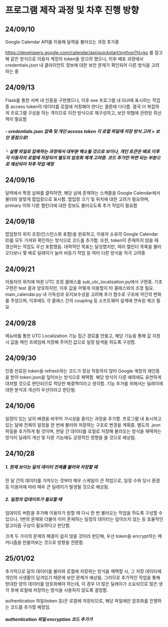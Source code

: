 # 프로그램 제작 과정 및 차후 진행 방향

## 24/09/10

Google Calendar API를 이용해 달력을 불러오는 과정 추가중

https://developers.google.com/calendar/api/quickstart/python?hl=ko 를 참고해 같은 방식으로 이용자 계정의 token을 얻으려 했으나, 이후 배포 과정에서 credentials.json 내 클라이언트 정보에 대한 보안 문제가 확인되어 다른 방식을 고려하는 중

## 24/09/13

Flask를 통한 서버 내 인증을 구현했으나, 이후 exe 프로그램 내 GUI에 표시하는 작업 중 access token의 데이터를 로컬에 저장해야 한다는 결론에 다다름. 결국 더 복잡하게 프로그램 구성을 하는 격이므로 이전 방식으로 재구성하고, 보안 위협에 관련된 최선책이 필요함

##### - credentials.json 압축 및 개인 access token 각 로컬 파일에 저장 방식 고려 > 보안 중점으로!
#####  └ 실행 파일로 압축하는 과정에서 대부분 해소될 것으로 보이나, 개인 토큰은 배포 이후 각 이용자의 로컬에 저장되어 별도의 암호화 체계 고려중. 코드 추가만 하면 되는 부분으로 예상되어 차후 작업 예정

## 24/09/16

달력에서 특정 날짜를 클릭하면, 해당 날에 존재하는 스케줄을 Google Calendar에서 불러와 알맞게 팝업창으로 표시함. 팝업창 크기 및 위치에 대한 고려가 필요하며, primary 이외 다른 캘린더에 대한 정보도 불러오도록 추가 작업이 필요함

## 24/09/18

팝업창의 위치 조정(인스턴스화 포함)을 완료하고, 이용자 소유의 Google Calendar ID를 모두 가져와 확인하는 방식으로 코드를 추가함. 또한, token이 존재하지 않을 때 갱신하는 작업도 우선 포함했음. 대략적인 목표는 달성했지만, 여러 캘린더 목록을 불러오다보니 몇 배로 딜레이가 늘어 비동기 작업 등 여러 다른 방식을 적극 고려중

## 24/09/21

이용자의 위치에 따른 UTC 조정 클래스를 sub_utc_localization.py에서 구현중. 기초 구현은 test 결과 양호하지만, 이후 값을 어떻게 이용할지 타 클래스와의 조정 필요. main_calendar.py 내 가독성과 유지보수성을 고려해 추가 함수로 구조에 약간의 변화를 주었으며, 이후에도 각 클래스 간의 coupling 등 소프트웨어 설계에 연속된 체크 필요

## 24/09/28

메뉴바를 통한 UTC Localization 기능 접근 경로를 만들고, 해당 기능을 통해 값 지정 시 값을 메인 프레임에 저장해 주어진 값으로 일정 탐색을 하도록 구성함. 

## 24/09/30

인증 만료된 token을 refresh하는 코드가 정상 작동하지 않아 Google 계정의 재인증을 받아 token.json을 덮어쓰는 방식으로 채택함. 해당 방식이 다른 예외에도 유연하게 대처할 것으로 판단되므로 적당한 해결책이라고 생각함. 기능 추가를 위해서는 딜레이에 대한 분석과 개선이 우선이라고 판단됨.

## 24/10/06

일정이 있는 날의 배경을 바꾸어 가시성을 올리는 과정을 추가함. 프로그램 내 표시하고 있는 달에 전체의 일정을 한 번에 불러와 저장하는 구조로 변경을 계획중. 별도의 .json 파일을 추가하게 될 것이며, 한달 간 데이터를 로컬로 저장해 불러오는 방식을 채택하는 방식이 딜레이 개선 및 다른 기능에도 긍정적인 영향을 줄 것으로 예상됨.

## 24/10/28

##### 1. 현재 보이는 달의 데이터 전체를 불러와 저장할 때

한 달 간의 데이터를 가져오는 것부터 매우 스케일이 큰 작업으로, 일정 수와 당시 환경 등 이용자에 따라 매우 큰 딜레이가 발생될 것으로 예상됨.

##### 2. 일정의 업데이트가 필요할 때

업데이트 버튼을 추가해 이용자가 원할 때 다시 한 번 불러오는 작업을 하도록 구성할 수 있으나, 1번의 문제와 더불어 이미 존재하는 일정의 데이터는 덮어쓰지 않는 등 효율적인 알고리즘 구상이 필요하다고 판단함.


크게 두 가지의 문제의 해결이 쉽지 않을 것이라 판단해, 우선 token을 encrypt하는 메커니즘을 만들어보는 것으로 방향을 전환함.

## 25/01/02

추가적으로 달의 데이터를 불러와 로컬에 저장하는 방식을 채택할 시, 그 저장 데이터에 개인의 사생활이 담겨있기 때문에 보안 문제가 예상됨. 그러므로 추가적인 작업을 통해 방대한 양의 데이터를 암호화해야 하는데, 이 경우 더 많은 딜레이가 소요되므로 많은 생각 후에 로컬에 저장하는 방식을 사용하지 않도록 결정함.

authentication 파일(token 등)은 로컬에 저장되므로, 해당 파일에만 암호화를 진행하는 코드를 추가할 예정임.

##### authentication 파일 encryption 코드 추가가